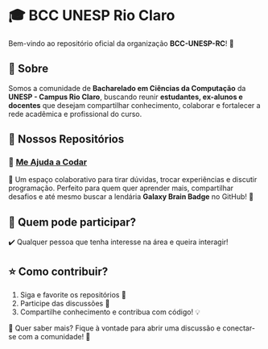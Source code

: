 # 🎓 BCC UNESP Rio Claro

Bem-vindo ao repositório oficial da organização **BCC-UNESP-RC**! 🚀

## 📌 Sobre
Somos a comunidade de **Bacharelado em Ciências da Computação** da **UNESP - Campus Rio Claro**, buscando reunir **estudantes, ex-alunos e docentes** que desejam compartilhar conhecimento, colaborar e fortalecer a rede acadêmica e profissional do curso.

## 📂 Nossos Repositórios
### 🔹 [Me Ajuda a Codar](https://github.com/BCC-UNESP-RC/me-ajuda-a-codar)
📌 Um espaço colaborativo para tirar dúvidas, trocar experiências e discutir programação. Perfeito para quem quer aprender mais, compartilhar desafios e até mesmo buscar a lendária **Galaxy Brain Badge** no GitHub! 🌟

## 🚀 Quem pode participar?
✔️ Qualquer pessoa que tenha interesse na área e queira interagir!

## ⭐ Como contribuir?
1. Siga e favorite os repositórios 📌
2. Participe das discussões 👥
3. Compartilhe conhecimento e contribua com código! 💡

📩 Quer saber mais? Fique à vontade para abrir uma discussão e conectar-se com a comunidade! 💬
